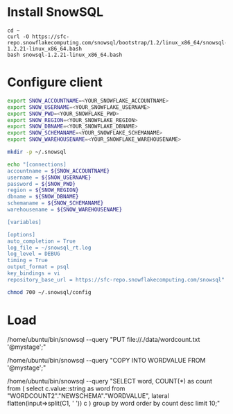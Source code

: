 


# Install SnowSQL

```
cd ~
curl -O https://sfc-repo.snowflakecomputing.com/snowsql/bootstrap/1.2/linux_x86_64/snowsql-1.2.21-linux_x86_64.bash
bash snowsql-1.2.21-linux_x86_64.bash 
```


# Configure client

```bash
export SNOW_ACCOUNTNAME=<YOUR_SNOWFLAKE_ACCOUNTNAME>
export SNOW_USERNAME=<YOUR_SNOWFLAKE_USERNAME>
export SNOW_PWD=<YOUR_SNOWFLAKE_PWD>
export SNOW_REGION=<YOUR_SNOWFLAKE_REGION>
export SNOW_DBNAME=<YOUR_SNOWFLAKE_DBNAME>
export SNOW_SCHEMANAME=<YOUR_SNOWFLAKE_SCHEMANAME>
export SNOW_WAREHOUSENAME=<YOUR_SNOWFLAKE_WAREHOUSENAME>
```

```bash
mkdir -p ~/.snowsql

echo "[connections]
accountname = ${SNOW_ACCOUNTNAME}
username = ${SNOW_USERNAME}
password = ${SNOW_PWD}
region = ${SNOW_REGION}
dbname = ${SNOW_DBNAME}
schemaname = ${SNOW_SCHEMANAME}
warehousename = ${SNOW_WAREHOUSENAME}

[variables]

[options]
auto_completion = True
log_file = ~/snowsql_rt.log
log_level = DEBUG
timing = True
output_format = psql
key_bindings = vi
repository_base_url = https://sfc-repo.snowflakecomputing.com/snowsql" > ~/.snowsql/config

chmod 700 ~/.snowsql/config
```


# Load

/home/ubuntu/bin/snowsql --query "PUT file://./data/wordcount.txt '@mystage';"


/home/ubuntu/bin/snowsql --query "COPY INTO WORDVALUE 
FROM '@mystage';"


/home/ubuntu/bin/snowsql --query "SELECT word, COUNT(*) as count
from (
  select c.value::string as word 
  from "WORDCOUNT2"."NEWSCHEMA"."WORDVALUE", 
        lateral flatten(input=>split(C1, ' ')) c
)
group by word
order by count desc
limit 10;"
